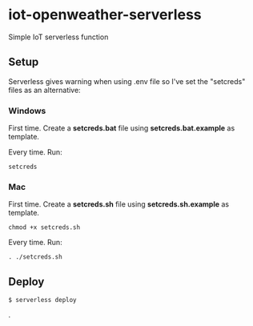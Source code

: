 # iot-openweather-serverless

Simple IoT serverless function

## Setup

Serverless gives warning when using .env file so I've set the "setcreds" files as an alternative:

### Windows

First time. Create a **setcreds.bat** file using **setcreds.bat.example** as template.

Every time. Run:

```
setcreds
```

### Mac

First time. Create a **setcreds.sh** file using **setcreds.sh.example** as template.

```
chmod +x setcreds.sh
```

Every time. Run:

```
. ./setcreds.sh
```

## Deploy

```
$ serverless deploy
```

.
